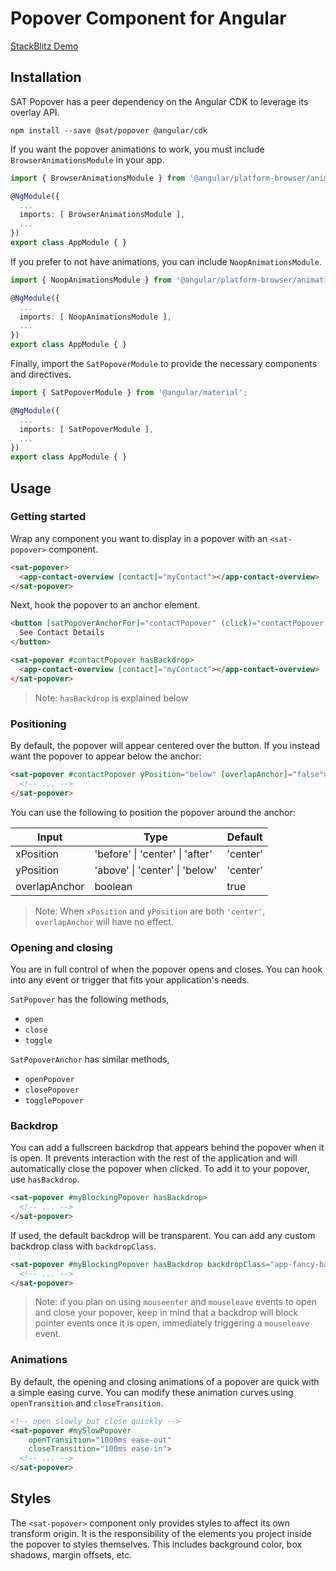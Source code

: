 # Popover Component for Angular

[StackBlitz Demo](https://stackblitz.com/edit/sat-popover-examples)

## Installation

SAT Popover has a peer dependency on the Angular CDK to leverage its overlay API.

```
npm install --save @sat/popover @angular/cdk
```

If you want the popover animations to work, you must include `BrowserAnimationsModule` in your app.

```ts
import { BrowserAnimationsModule } from '@angular/platform-browser/animations';

@NgModule({
  ...
  imports: [ BrowserAnimationsModule ],
  ...
})
export class AppModule { }
```

If you prefer to not have animations, you can include `NoopAnimationsModule`.

```ts
import { NoopAnimationsModule } from '@angular/platform-browser/animations';

@NgModule({
  ...
  imports: [ NoopAnimationsModule ],
  ...
})
export class AppModule { }
```

Finally, import the `SatPopoverModule` to provide the necessary components and directives.

```ts
import { SatPopoverModule } from '@angular/material';

@NgModule({
  ...
  imports: [ SatPopoverModule ],
  ...
})
export class AppModule { }
```

## Usage

### Getting started

Wrap any component you want to display in a popover with an `<sat-popover>` component.

```html
<sat-popover>
  <app-contact-overview [contact]="myContact"></app-contact-overview>
</sat-popover>
```

Next, hook the popover to an anchor element.

```html
<button [satPopoverAnchorFor]="contactPopover" (click)="contactPopover.toggle()">
  See Contact Details
</button>

<sat-popover #contactPopover hasBackdrop>
  <app-contact-overview [contact]="myContact"></app-contact-overview>
</sat-popover>
```

> Note: `hasBackdrop` is explained below

### Positioning

By default, the popover will appear centered over the button. If you instead want the popover
to appear below the anchor:

```html
<sat-popover #contactPopover yPosition="below" [overlapAnchor]="false">
  <!-- ... -->
</sat-popover>
```

You can use the following to position the popover around the anchor:

| Input         | Type                            | Default  |
|---------------|---------------------------------|----------|
| xPosition     | 'before' \| 'center' \| 'after' | 'center' |
| yPosition     | 'above' \| 'center' \| 'below'  | 'center' |
| overlapAnchor | boolean                         | true     |

> Note: When `xPosition` and `yPosition` are both `'center'`, `overlapAnchor` will have no
effect.

### Opening and closing

You are in full control of when the popover opens and closes. You can hook into any event or
trigger that fits your application's needs.

`SatPopover` has the following methods,

* `open`
* `close`
* `toggle`

`SatPopoverAnchor` has similar methods,

* `openPopover`
* `closePopover`
* `togglePopover`

### Backdrop

You can add a fullscreen backdrop that appears behind the popover when it is open. It prevents
interaction with the rest of the application and will automatically close the popover when
clicked. To add it to your popover, use `hasBackdrop`.

```html
<sat-popover #myBlockingPopover hasBackdrop>
  <!-- ... -->
</sat-popover>
```

If used, the default backdrop will be transparent. You can add any custom backdrop class with
`backdropClass`.

```html
<sat-popover #myBlockingPopover hasBackdrop backdropClass="app-fancy-backdrop">
  <!-- ... -->
</sat-popover>
```

> Note: if you plan on using `mouseenter` and `mouseleave` events to open and close your popover,
keep in mind that a backdrop will block pointer events once it is open, immediately triggering
a `mouseleave` event.

### Animations

By default, the opening and closing animations of a popover are quick with a simple easing curve.
You can modify these animation curves using `openTransition` and `closeTransition`.

```html
<!-- open slowly but close quickly -->
<sat-popover #mySlowPopover
    openTransition="1000ms ease-out"
    closeTransition="100ms ease-in">
  <!-- ... -->
</sat-popover>
```

## Styles

The `<sat-popover>` component only provides styles to affect its own transform origin. It is
the responsibility of the elements you project inside the popover to styles themselves. This
includes background color, box shadows, margin offsets, etc.
